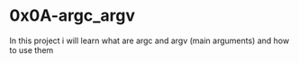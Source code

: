# 0x0A-argc_argv

In this project i will learn what are argc and argv (main arguments) and
how to use them